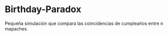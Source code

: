 # Birthday-Paradox
Pequeña simulación que compara las coincidencias de cumpleaños entre n mapaches.
